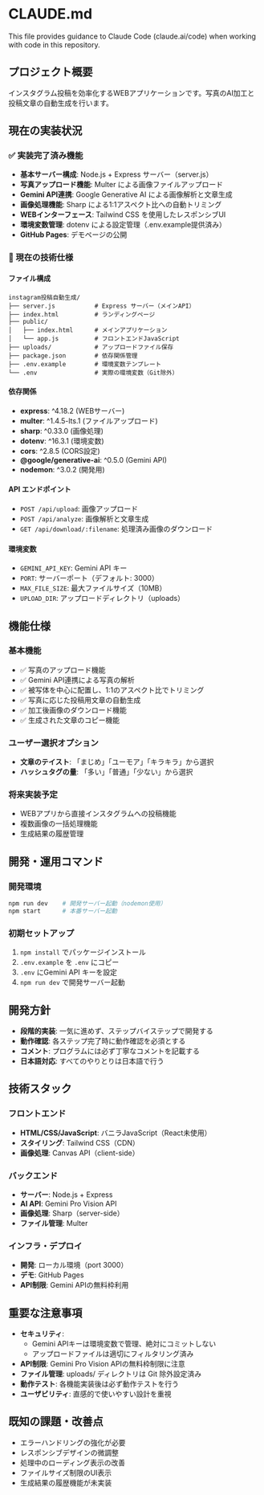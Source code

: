 # CLAUDE.md

This file provides guidance to Claude Code (claude.ai/code) when working with code in this repository.

## プロジェクト概要

インスタグラム投稿を効率化するWEBアプリケーションです。写真のAI加工と投稿文章の自動生成を行います。

## 現在の実装状況

### ✅ 実装完了済み機能
- **基本サーバー構成**: Node.js + Express サーバー（server.js）
- **写真アップロード機能**: Multer による画像ファイルアップロード
- **Gemini API連携**: Google Generative AI による画像解析と文章生成
- **画像処理機能**: Sharp による1:1アスペクト比への自動トリミング
- **WEBインターフェース**: Tailwind CSS を使用したレスポンシブUI
- **環境変数管理**: dotenv による設定管理（.env.example提供済み）
- **GitHub Pages**: デモページの公開

### 🔧 現在の技術仕様

#### ファイル構成
```
instagram投稿自動生成/
├── server.js           # Express サーバー（メインAPI）
├── index.html          # ランディングページ
├── public/
│   ├── index.html      # メインアプリケーション
│   └── app.js          # フロントエンドJavaScript
├── uploads/            # アップロードファイル保存
├── package.json        # 依存関係管理
├── .env.example        # 環境変数テンプレート
└── .env                # 実際の環境変数（Git除外）
```

#### 依存関係
- **express**: ^4.18.2 (WEBサーバー)
- **multer**: ^1.4.5-lts.1 (ファイルアップロード)
- **sharp**: ^0.33.0 (画像処理)
- **dotenv**: ^16.3.1 (環境変数)
- **cors**: ^2.8.5 (CORS設定)
- **@google/generative-ai**: ^0.5.0 (Gemini API)
- **nodemon**: ^3.0.2 (開発用)

#### API エンドポイント
- `POST /api/upload`: 画像アップロード
- `POST /api/analyze`: 画像解析と文章生成
- `GET /api/download/:filename`: 処理済み画像のダウンロード

#### 環境変数
- `GEMINI_API_KEY`: Gemini API キー
- `PORT`: サーバーポート（デフォルト: 3000）
- `MAX_FILE_SIZE`: 最大ファイルサイズ（10MB）
- `UPLOAD_DIR`: アップロードディレクトリ（uploads）

## 機能仕様

### 基本機能
- ✅ 写真のアップロード機能
- ✅ Gemini API連携による写真の解析
- ✅ 被写体を中心に配置し、1:1のアスペクト比でトリミング
- ✅ 写真に応じた投稿用文章の自動生成
- ✅ 加工後画像のダウンロード機能
- ✅ 生成された文章のコピー機能

### ユーザー選択オプション
- **文章のテイスト**: 「まじめ」「ユーモア」「キラキラ」から選択
- **ハッシュタグの量**: 「多い」「普通」「少ない」から選択

### 将来実装予定
- WEBアプリから直接インスタグラムへの投稿機能
- 複数画像の一括処理機能
- 生成結果の履歴管理

## 開発・運用コマンド

### 開発環境
```bash
npm run dev    # 開発サーバー起動（nodemon使用）
npm start      # 本番サーバー起動
```

### 初期セットアップ
1. `npm install` でパッケージインストール
2. `.env.example` を `.env` にコピー
3. `.env` にGemini API キーを設定
4. `npm run dev` で開発サーバー起動

## 開発方針

- **段階的実装**: 一気に進めず、ステップバイステップで開発する
- **動作確認**: 各ステップ完了時に動作確認を必須とする
- **コメント**: プログラムには必ず丁寧なコメントを記載する
- **日本語対応**: すべてのやりとりは日本語で行う

## 技術スタック

### フロントエンド
- **HTML/CSS/JavaScript**: バニラJavaScript（React未使用）
- **スタイリング**: Tailwind CSS（CDN）
- **画像処理**: Canvas API（client-side）

### バックエンド
- **サーバー**: Node.js + Express
- **AI API**: Gemini Pro Vision API
- **画像処理**: Sharp（server-side）
- **ファイル管理**: Multer

### インフラ・デプロイ
- **開発**: ローカル環境（port 3000）
- **デモ**: GitHub Pages
- **API制限**: Gemini APIの無料枠利用

## 重要な注意事項

- **セキュリティ**:
  - Gemini APIキーは環境変数で管理、絶対にコミットしない
  - アップロードファイルは適切にフィルタリング済み
- **API制限**: Gemini Pro Vision APIの無料枠制限に注意
- **ファイル管理**: uploads/ ディレクトリは Git 除外設定済み
- **動作テスト**: 各機能実装後は必ず動作テストを行う
- **ユーザビリティ**: 直感的で使いやすい設計を重視

## 既知の課題・改善点

- エラーハンドリングの強化が必要
- レスポンシブデザインの微調整
- 処理中のローディング表示の改善
- ファイルサイズ制限のUI表示
- 生成結果の履歴機能が未実装